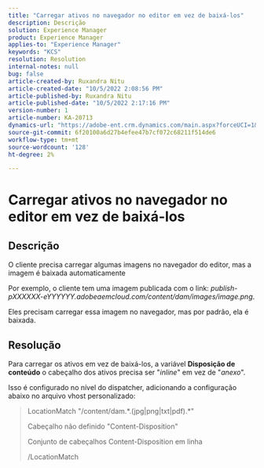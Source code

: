 ```yaml
---
title: "Carregar ativos no navegador no editor em vez de baixá-los"
description: Descrição
solution: Experience Manager
product: Experience Manager
applies-to: "Experience Manager"
keywords: "KCS"
resolution: Resolution
internal-notes: null
bug: false
article-created-by: Ruxandra Nitu
article-created-date: "10/5/2022 2:08:56 PM"
article-published-by: Ruxandra Nitu
article-published-date: "10/5/2022 2:17:16 PM"
version-number: 1
article-number: KA-20713
dynamics-url: "https://adobe-ent.crm.dynamics.com/main.aspx?forceUCI=1&pagetype=entityrecord&etn=knowledgearticle&id=a7a6973c-b744-ed11-bba2-0022480869de"
source-git-commit: 6f20100a6d27b4efee47b7cf072c68211f514de6
workflow-type: tm+mt
source-wordcount: '128'
ht-degree: 2%

---
```


# Carregar ativos no navegador no editor em vez de baixá-los

## Descrição


O cliente precisa carregar algumas imagens no navegador do editor, mas a imagem é baixada automaticamente

Por exemplo, o cliente tem uma imagem publicada com o link: *publish-pXXXXXX-eYYYYYY.adobeaemcloud.com/content/dam/images/image.png*.

Eles precisam carregar essa imagem no navegador, mas por padrão, ela é baixada.


## Resolução


Para carregar os ativos em vez de baixá-los, a variável <b>Disposição de conteúdo</b> o cabeçalho dos ativos precisa ser &quot;*inline*&quot; em vez de &quot;*anexo*&quot;.

Isso é configurado no nível do dispatcher, adicionando a configuração abaixo no arquivo vhost personalizado:




> LocationMatch &quot;\/content\/dam.\*\.(jpg|png|txt|pdf).\*&quot;
> 
> Cabeçalho não definido &quot;Content-Disposition&quot;
> 
> Conjunto de cabeçalhos Content-Disposition em linha
> 
> /LocationMatch





